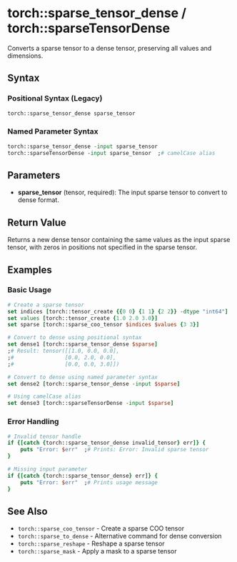 # torch::sparse_tensor_dense / torch::sparseTensorDense

Converts a sparse tensor to a dense tensor, preserving all values and dimensions.

## Syntax

### Positional Syntax (Legacy)
```tcl
torch::sparse_tensor_dense sparse_tensor
```

### Named Parameter Syntax
```tcl
torch::sparse_tensor_dense -input sparse_tensor
torch::sparseTensorDense -input sparse_tensor  ;# camelCase alias
```

## Parameters

- **sparse_tensor** (tensor, required): The input sparse tensor to convert to dense format.

## Return Value

Returns a new dense tensor containing the same values as the input sparse tensor, with zeros in positions not specified in the sparse tensor.

## Examples

### Basic Usage
```tcl
# Create a sparse tensor
set indices [torch::tensor_create {{0 0} {1 1} {2 2}} -dtype "int64"]
set values [torch::tensor_create {1.0 2.0 3.0}]
set sparse [torch::sparse_coo_tensor $indices $values {3 3}]

# Convert to dense using positional syntax
set dense1 [torch::sparse_tensor_dense $sparse]
;# Result: tensor([[1.0, 0.0, 0.0],
;#                [0.0, 2.0, 0.0],
;#                [0.0, 0.0, 3.0]])

# Convert to dense using named parameter syntax
set dense2 [torch::sparse_tensor_dense -input $sparse]

# Using camelCase alias
set dense3 [torch::sparseTensorDense -input $sparse]
```

### Error Handling
```tcl
# Invalid tensor handle
if {[catch {torch::sparse_tensor_dense invalid_tensor} err]} {
    puts "Error: $err"  ;# Prints: Error: Invalid sparse tensor
}

# Missing input parameter
if {[catch {torch::sparse_tensor_dense} err]} {
    puts "Error: $err"  ;# Prints usage message
}
```

## See Also

- `torch::sparse_coo_tensor` - Create a sparse COO tensor
- `torch::sparse_to_dense` - Alternative command for dense conversion
- `torch::sparse_reshape` - Reshape a sparse tensor
- `torch::sparse_mask` - Apply a mask to a sparse tensor 